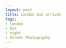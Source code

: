 ```yaml
---
layout: post
title: London bus arrival
tags:
- london
- bus
- night
- Street Photography
---
```

[]()
